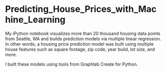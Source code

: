 # Predicting_House_Prices_with_Machine_Learning
My iPython notebook visualizes more than 20 thousand housing data points from Seattle, WA and builds prediction models via multiple linear regression. In other words, a housing price prediction model was built using multiple house features such as square footage, zip code, year build, lot size, and more.

I built these models using tools from Graphlab Create for Python. 
